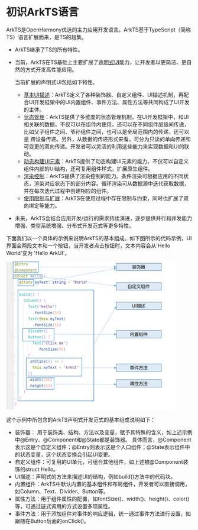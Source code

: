 # 初识ArkTS语言

ArkTS是OpenHarmony优选的主力应用开发语言。ArkTS基于TypeScript（简称TS）语言扩展而来，是TS的超集。 

- ArkTS继承了TS的所有特性。

- 当前，ArkTS在TS基础上主要扩展了[声明式UI](arkts-basic-ui-description.md)能力，让开发者以更简洁、更自然的方式开发高性能应用。

  当前扩展的声明式UI包括如下特性。

  - [基本UI描述](ets-basic-ui-description.md)：ArkTS定义了各种装饰器、自定义组件、UI描述机制，再配合UI开发框架中的UI内置组件、事件方法、属性方法等共同构成了UI开发的主体。
  - [状态管理](arkts-state-mgmt-page-level.md)：ArkTS提供了多维度的状态管理机制，在UI开发框架中，和UI相关联的数据，不仅可以在组件内使用，还可以在不同组件层级间传递，比如父子组件之间、爷孙组件之间，也可以是全局范围内的传递，还可以是 跨设备传递。另外，从数据的传递形式来看，可分为只读的单向传递和可变更的双向传递。开发者可以灵活的利用这些能力来实现数据和UI的联动。
  - [动态构建UI元素](arkts-dynamic-ui-elememt-building.md)：ArkTS提供了动态构建UI元素的能力，不仅可以自定义组件内部的UI结构，还可复用组件样式，扩展原生组件。
  - [渲染控制](arkts-rendering-control.md)：ArkTS提供了渲染控制的能力。条件渲染可根据应用的不同状态，渲染对应状态下的部分内容。循环渲染可从数据源中迭代获取数据，并在每次迭代过程中创建相应的组件。
  - [使用限制与扩展](arkts-restrictions-and-extensions.md)：ArkTS在使用过程中存在限制与约束，同时也扩展了双向绑定等能力。

- 未来，ArkTS会结合应用开发/运行的需求持续演进，逐步提供并行和并发能力增强、类型系统增强、分布式开发范式等更多特性。

下面我们以一个具体的示例来说明ArkTS的基本组成。如下图所示的代码示例，UI界面会两段文本和一个按钮，当开发者点击按钮时，文本内容会从'Hello World'变为 'Hello ArkUI'。

![arkts-get-started](figures/arkts-get-started.png)

这个示例中所包含的ArkTS声明式开发范式的基本组成说明如下：

- 装饰器： 用于装饰类、结构、方法以及变量，赋予其特殊的含义，如上述示例中@Entry、@Component和@State都是装饰器。 具体而言，@Component表示这是个自定义组件；@Entry则表示这是个入口组件；@State表示组件中的状态变量，这个状态变换会引起UI变更。
- 自定义组件：可复用的UI单元，可组合其他组件，如上述被@Component装饰的struct Hello。
- UI描述：声明式的方法来描述UI的结构，例如build()方法中的代码块。
- 内置组件：ArkTS中默认内置的基本组件和布局组件，开发者可以直接调用，如Column、Text、Divider、Button等。
- 属性方法：用于组件属性的配置，如fontSize()、width()、height()、color()等，可通过链式调用的方式设置多项属性。
- 事件方法：用于添加组件对事件的响应逻辑，统一通过事件方法进行设置，如跟随在Button后面的onClick()。
